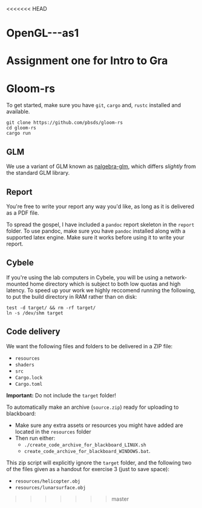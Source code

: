<<<<<<< HEAD
# OpenGL---as1
Assignment one for Intro to Gra
=======
# Gloom-rs

To get started, make sure you have `git`, `cargo` and, `rustc` installed and available.

	git clone https://github.com/pbsds/gloom-rs
	cd gloom-rs
	cargo run


## GLM

We use a variant of GLM known as [nalgebra-glm](https://docs.rs/nalgebra-glm/0.15.0/nalgebra_glm/), which differs *slightly* from the standard GLM library.


## Report

You're free to write your report any way you'd like, as long as it is delivered as a PDF file.

To spread the gospel, I have included a `pandoc` report skeleton in the `report` folder.
To use pandoc, make sure you have `pandoc` installed along with a supported latex engine.
Make sure it works before using it to write your report.

## Cybele

If you're using the lab computers in Cybele, you will be using a network-mounted home directory which is subject to both low quotas and high latency.
To speed up your work we highly reccomend running the following, to put the build directory in RAM rather than on disk:

```shell
test -d target/ && rm -rf target/
ln -s /dev/shm target
```

## Code delivery

We want the following files and folders to be delivered in a ZIP file:

* `resources`
* `shaders`
* `src`
* `Cargo.lock`
* `Cargo.toml`

**Important:** Do not include the `target` folder!

To automatically make an archive (`source.zip`) ready for uploading to blackboard:

* Make sure any extra assets or resources you might have added are located in the `resources` folder
* Then run either:
	* `./create_code_archive_for_blackboard_LINUX.sh`
	* `create_code_archive_for_blackboard_WINDOWS.bat`.

This zip script will explicitly ignore the `target` folder, and the following two of the files given as a handout for exercise 3 (just to save space):

* `resources/helicopter.obj`
* `resources/lunarsurface.obj`
>>>>>>> master
